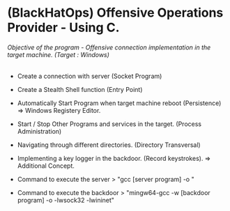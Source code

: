 # **(BlackHatOps) Offensive Operations Provider - Using C.**

###### Objective of the program - Offensive connection implementation in the target machine. (Target : Windows)

- Create a connection with server (Socket Program)

- Create a Stealth Shell function (Entry Point)

- Automatically Start Program when target machine reboot (Persistence) => Windows Registery Editor.

- Start / Stop Other Programs and services in the target. (Process Administration)

- Navigating through different directories. (Directory Transversal)

- Implementing a key logger in the backdoor. (Record keystrokes). => Additional Concept.

- Command to execute the server > "gcc [server program] -o <executable name>"

- Command to execute the backdoor > "mingw64-gcc -w [backdoor program] -o <executable name> -lwsock32 -lwininet"  
